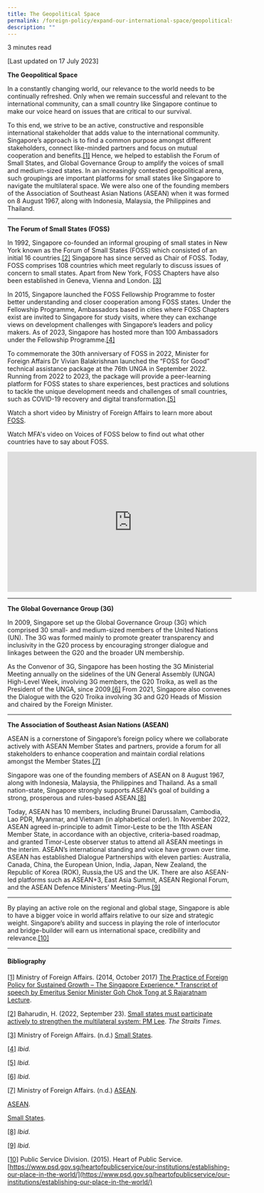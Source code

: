 ```yaml
---
title: The Geopolitical Space
permalink: /foreign-policy/expand-our-international-space/geopoliticalspace/
description: ""
---
```

3 minutes read

[Last updated on 17 July 2023]


**The Geopolitical Space**

In a constantly changing world, our relevance to the world needs to be continually refreshed. Only when we remain successful and relevant to the international community, can a small country like Singapore continue to make our voice heard on issues that are critical to our survival.

To this end, we strive to be an active, constructive and responsible international stakeholder that adds value to the international community. Singapore’s approach is to find a common purpose amongst different stakeholders, connect like-minded partners and focus on mutual cooperation and benefits.[\[1\]](#_ftn1) Hence, we helped to establish the Forum of Small States, and Global Governance Group to amplify the voices of small and medium-sized states. In an increasingly contested geopolitical arena, such groupings are important platforms for small states like Singapore to navigate the multilateral space. We were also one of the founding members of the Association of Southeast Asian Nations (ASEAN) when it was formed on 8 August 1967, along with Indonesia, Malaysia, the Philippines and Thailand.

***
**The Forum of Small States (FOSS)**

In 1992, Singapore co-founded an informal grouping of small states in New York known as the Forum of Small States (FOSS) which consisted of an initial 16 countries.[\[2\]](#_ftn2) Singapore has since served as Chair of FOSS. Today, FOSS comprises 108 countries which meet regularly to discuss issues of concern to small states. Apart from New York, FOSS Chapters have also been established in Geneva, Vienna and London. [\[3\]](#_ftn3)

In 2015, Singapore launched the FOSS Fellowship Programme to foster better understanding and closer cooperation among FOSS states. Under the Fellowship Programme, Ambassadors based in cities where FOSS Chapters exist are invited to Singapore for study visits, where they can exchange views on development challenges with Singapore’s leaders and policy makers. As of 2023, Singapore has hosted more than 100 Ambassadors under the Fellowship Programme.[\[4\]](#_ftn4)

To commemorate the 30th anniversary of FOSS in 2022, Minister for Foreign Affairs Dr Vivian Balakrishnan launched the “FOSS for Good” technical assistance package at the 76th UNGA in September 2022. Running from 2022 to 2023, the package will provide a peer-learning platform for FOSS states to share experiences, best practices and solutions to tackle the unique development needs and challenges of small countries, such as COVID-19 recovery and digital transformation.[\[5\]](#_ftn5)

Watch a short video by Ministry of Foreign Affairs to learn more about 
<a target="blank" href="https://www.facebook.com/watch/?v=355860763186553">FOSS</a>.

Watch MFA's video on Voices of FOSS below to find out what other countries have to say about FOSS. 

<iframe width="560" height="315" src="https://www.youtube.com/embed/RBwd_Q1HBeM" title="YouTube video player" frameborder="0" allow="accelerometer; autoplay; clipboard-write; encrypted-media; gyroscope; picture-in-picture" allowfullscreen=""></iframe>


***
**The Global Governance Group (3G)**

In 2009, Singapore set up the Global Governance Group (3G) which comprised 30 small- and medium-sized members of the United Nations (UN). The 3G was formed mainly to promote greater transparency and inclusivity in the G20 process by encouraging stronger dialogue and linkages between the G20 and the broader UN membership.

As the Convenor of 3G, Singapore has been hosting the 3G Ministerial Meeting annually on the sidelines of the UN General Assembly (UNGA) High-Level Week, involving 3G members, the G20 Troika, as well as the President of the UNGA, since 2009.[\[6\]](#_ftn6) From 2021, Singapore also convenes the Dialogue with the G20 Troika involving 3G and G20 Heads of Mission and chaired by the Foreign Minister.

***
**The Association of Southeast Asian Nations (ASEAN)**

ASEAN is a cornerstone of Singapore’s foreign policy where we collaborate actively with ASEAN Member States and partners, provide a forum for all stakeholders to enhance cooperation and maintain cordial relations amongst the Member States.[\[7\]](#_ftn7)

Singapore was one of the founding members of ASEAN on 8 August 1967, along with Indonesia, Malaysia, the Philippines and Thailand. As a small nation-state, Singapore strongly supports ASEAN’s goal of building a strong, prosperous and rules-based ASEAN.[\[8\]](#_ftn8)

Today, ASEAN has 10 members, including Brunei Darussalam, Cambodia, Lao PDR, Myanmar, and Vietnam (in alphabetical order). In November 2022, ASEAN agreed in-principle to admit Timor-Leste to be the 11th ASEAN Member State, in accordance with an objective, criteria-based roadmap, and granted Timor-Leste observer status to attend all ASEAN meetings in the interim. ASEAN’s international standing and voice have grown over time. ASEAN has established Dialogue Partnerships with eleven parties: Australia, Canada, China, the European Union, India, Japan, New Zealand, the Republic of Korea (ROK), Russia,the US and the UK. There are also ASEAN-led platforms such as ASEAN+3, East Asia Summit, ASEAN Regional Forum, and the ASEAN Defence Ministers’ Meeting-Plus.[\[9\]](#_ftn9)

***

By playing an active role on the regional and global stage, Singapore is able to have a bigger voice in world affairs relative to our size and strategic weight. Singapore’s ability and success in playing the role of interlocutor and bridge-builder will earn us international space, credibility and relevance.[\[10\]](#_ftn10)

  
* * *
#### Bibliography

[\[1\]](#_ftnref1) Ministry of Foreign Affairs. (2014, October 2017) 
<a target="blank" href="https://www.mfa.gov.sg/Newsroom/Press-Statements-Transcripts-and-Photos/2014/10/MFA-Press-Release-Transcript-of-speech-by-Emeritus-Senior-Minister-Goh-Chok-Tong-at-S-Rajaratnam-Lec">The Practice of Foreign Policy for Sustained Growth – The Singapore Experience.* Transcript of speech by Emeritus Senior Minister Goh Chok Tong at S Rajaratnam Lecture</a>.

[\[2\]](#_ftnref2) Baharudin, H. (2022, September 23). 
<a target="blank" href="https://www.straitstimes.com/singapore/small-states-must-participate-actively-to-strengthen-the-multilateral-system-pm-lee">Small states must participate actively to strengthen the multilateral system: PM Lee</a>. *The Straits Times.* 

[\[3\]](#_ftnref3) Ministry of Foreign Affairs. (n.d.) 
<a target="blank" href="https://www.mfa.gov.sg/SINGAPORES-FOREIGN-POLICY/International-Issues/Small-States">Small States</a>.

[\[4\]](#_ftnref4) *Ibid.*

[\[5\]](#_ftnref5) *Ibid.*

[\[6\]](#_ftnref6) *Ibid.*

[\[7\]](#_ftnref7) Ministry of Foreign Affairs. (n.d.) 
<a target="blank" href="https://www.mfa.gov.sg/SINGAPORES-FOREIGN-POLICY/International-Organisations/ASEAN">ASEAN</a>.

<a target="blank" href="https://www.mfa.gov.sg/SINGAPORES-FOREIGN-POLICY/International-Organisations/ASEAN">ASEAN</a>.


<a target="blank" href="https://www.mfa.gov.sg/SINGAPORES-FOREIGN-POLICY/International-Issues/Small-States">Small States</a>.

[\[8\]](#_ftnref8) *Ibid.*

[\[9\]](#_ftnref9) *Ibid.*

[\[10\]](#_ftnref10) Public Service Division. (2015). Heart of Public Service. [https://www.psd.gov.sg/heartofpublicservice/our-institutions/establishing-our-place-in-the-world/](https://www.psd.gov.sg/heartofpublicservice/our-institutions/establishing-our-place-in-the-world/)
